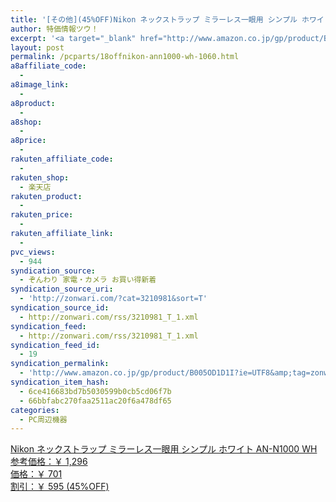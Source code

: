 ```yaml
---
title: '[その他](45%OFF)Nikon ネックストラップ ミラーレス一眼用 シンプル ホワイト AN-N1000 WH ￥701'
author: 特価情報ツウ！
excerpt: '<a target="_blank" href="http://www.amazon.co.jp/gp/product/B005OD1D1I?ie=UTF8&amp;tag=zonwari-22&amp;linkCode=as2&amp;camp=247&amp;creative=7399&amp;creativeASIN=B005OD1D1I"><img src="http://ecx.images-amazon.com/images/I/31Zwjgy9t8L._SL100_.jpg"><br>Nikon &#12493;&#12483;&#12463;&#12473;&#12488;&#12521;&#12483;&#12503; &#12511;&#12521;&#12540;&#12524;&#12473;&#19968;&#30524;&#29992; &#12471;&#12531;&#12503;&#12523; &#12507;&#12527;&#12452;&#12488; AN-N1000 WH<br>&#21442;&#32771;&#20385;&#26684;&#65306;&#65509; 1,296<br>&#20385;&#26684;&#65306;&#65509; 701<br>&#21106;&#24341;&#65306;&#65509; 595 (45%OFF)</a>'
layout: post
permalink: /pcparts/18offnikon-ann1000-wh-1060.html
a8affiliate_code:
  - 
a8image_link:
  - 
a8product:
  - 
a8shop:
  - 
a8price:
  - 
rakuten_affiliate_code:
  - 
rakuten_shop:
  - 楽天店
rakuten_product:
  - 
rakuten_price:
  - 
rakuten_affiliate_link:
  - 
pvc_views:
  - 944
syndication_source:
  - ぞんわり 家電・カメラ お買い得新着
syndication_source_uri:
  - 'http://zonwari.com/?cat=3210981&sort=T'
syndication_source_id:
  - http://zonwari.com/rss/3210981_T_1.xml
syndication_feed:
  - http://zonwari.com/rss/3210981_T_1.xml
syndication_feed_id:
  - 19
syndication_permalink:
  - 'http://www.amazon.co.jp/gp/product/B005OD1D1I?ie=UTF8&amp;tag=zonwari-22&amp;linkCode=as2&amp;camp=247&amp;creative=7399&amp;creativeASIN=B005OD1D1I'
syndication_item_hash:
  - 6ce416683bd7b5030599b0cb5cd06f7b
  - 66bbfabc270faa2511ac20f6a478df65
categories:
  - PC周辺機器
---
```

[<img src='http://i2.wp.com/ecx.images-amazon.com/images/I/31Zwjgy9t8L._SL150_.jpg?w=546' title="" alt="" data-recalc-dims="1" />  
Nikon ネックストラップ ミラーレス一眼用 シンプル ホワイト AN-N1000 WH  
参考価格：￥ 1,296  
価格：￥ 701  
割引：￥ 595 (45%OFF)][1]

 [1]: http://www.amazon.co.jp/gp/product/B005OD1D1I?ie=UTF8&#038;tag=tokkajohotsu-22&#038;linkCode=as2&#038;camp=247&#038;creative=7399&#038;creativeASIN=B005OD1D1I